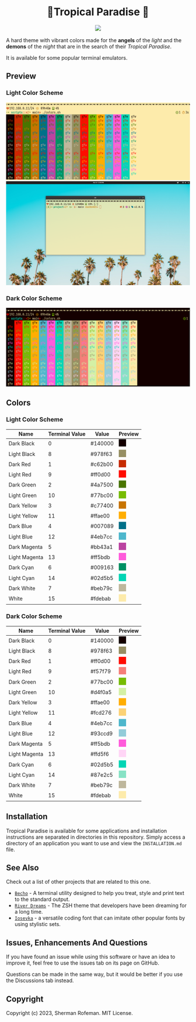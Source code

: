<h1 align="center">🍹Tropical Paradise 🌴</h1>

<div align="center">
  <img src="https://img.shields.io/github/license/skippyr/tropical_paradise?style=social"/>
</div>

A hard theme with vibrant colors made for the __angels__ of the
_light_ and the __demons__ of the _night_ that are in the search of
their _Tropical Paradise_.

It is available for some popular terminal emulators.

## Preview

### Light Color Scheme
![](images/preview/light_color_scheme.png)
![](images/preview/light_color_scheme_desktop_0.png)


### Dark Color Scheme
![](images/preview/dark_color_scheme.png)

## Colors
### Light Color Scheme
| Name          | Terminal Value | Value   | Preview                             |
| ------------- | -------------- | ------- | ----------------------------------- |
| Dark Black    | 0              | #140000 | ![](images/colors/black.png)        |
| Light Black   | 8              | #978f63 | ![](images/colors/light_black.png)  |
| Dark Red      | 1              | #c62b00 | ![](images/colors/dark_red.png)     |
| Light Red     | 9              | #ff0d00 | ![](images/colors/red.png)          |
| Dark Green    | 2              | #4a7500 | ![](images/colors/dark_green.png)   |
| Light Green   | 10             | #77bc00 | ![](images/colors/green.png)        |
| Dark Yellow   | 3              | #c77400 | ![](images/colors/dark_yellow.png)  |
| Light Yellow  | 11             | #ffae00 | ![](images/colors/yellow.png)       |
| Dark Blue     | 4              | #007089 | ![](images/colors/dark_blue.png)    |
| Light Blue    | 12             | #4eb7cc | ![](images/colors/blue.png)         |
| Dark Magenta  | 5              | #bb43a1 | ![](images/colors/dark_magenta.png) |
| Light Magenta | 13             | #ff5bdb | ![](images/colors/magenta.png)      |
| Dark Cyan     | 6              | #009163 | ![](images/colors/dark_cyan.png)    |
| Light Cyan    | 14             | #02d5b5 | ![](images/colors/cyan.png)         |
| Dark White    | 7              | #beb79c | ![](images/colors/white.png)        |
| White         | 15             | #fdebab | ![](images/colors/light_white.png)  |

### Dark Color Scheme
| Name          | Terminal Value | Value   | Preview                              |
| ------------- | -------------- | ------- | ------------------------------------ |
| Dark Black    | 0              | #140000 | ![](images/colors/black.png)         |
| Light Black   | 8              | #978f63 | ![](images/colors/light_black.png)   |
| Dark Red      | 1              | #ff0d00 | ![](images/colors/red.png)           |
| Light Red     | 9              | #f57f79 | ![](images/colors/light_red.png)     |
| Dark Green    | 2              | #77bc00 | ![](images/colors/green.png)         |
| Light Green   | 10             | #d4f0a5 | ![](images/colors/light_green.png)   |
| Dark Yellow   | 3              | #ffae00 | ![](images/colors/yellow.png)        |
| Light Yellow  | 11             | #fcd276 | ![](images/colors/light_yellow.png)  |
| Dark Blue     | 4              | #4eb7cc | ![](images/colors/blue.png)          |
| Light Blue    | 12             | #93ccd9 | ![](images/colors/light_blue.png)    |
| Dark Magenta  | 5              | #ff5bdb | ![](images/colors/magenta.png)       |
| Light Magenta | 13             | #ffd5f6 | ![](images/colors/light_magenta.png) |
| Dark Cyan     | 6              | #02d5b5 | ![](images/colors/cyan.png)          |
| Light Cyan    | 14             | #87e2c5 | ![](images/colors/light_cyan.png)    |
| Dark White    | 7              | #beb79c | ![](images/colors/white.png)         |
| White         | 15             | #fdebab | ![](images/colors/light_white.png)   |

## Installation
Tropical Paradise is available for some applications and installation
instructions are separated in directories in this repository. Simply access
a directory of an application you want to use and view the `INSTALLATION.md`
file.

## See Also
Check out a list of other projects that are related to this one.

  + [`Becho`](https://github.com/skippyr/becho) - A terminal utility designed
    to help you treat, style and print text to the standard output.
  + [`River Dreams`](https://github.com/skippyr/river_dreams) - The ZSH theme
    that developers have been dreaming for a long time.
  + [`Iosevka`](https://github.com/be5invis/Iosevka) - a versatile coding
    font that can imitate other popular fonts by using stylistic sets.


## Issues, Enhancements And Questions
If you have found an issue while using this software or have an idea to
improve it, feel free to use the issues tab on its page on GitHub.

Questions can be made in the same way, but it would be better if you use
the Discussions tab instead.


## Copyright
Copyright (c) 2023, Sherman Rofeman. MIT License.
